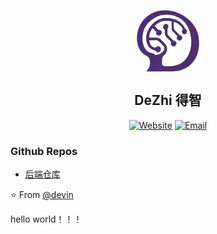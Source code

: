 <p align="center">
 <img width="100px" src="./public/logo.png" align="center" alt="Github Readme Stats" />
 <h2 align="center">DeZhi 得智</h2>
</p>

<p align="center">
<a href="https://devin.wang" target="_blank"><img alt="Website" src="https://img.shields.io/badge/Website-www.devin.wang-blue?style=flat&logo=google-chrome"></a>
<a href="https://wzh.devin@gmail.com"><img alt="Email" src="https://img.shields.io/badge/wzh.devin@gmail.com-blue?style=flat&logo=gmail"></a>
</p>

### Github Repos

- [后端仓库](https://github.com/wzh-devin/dezhi-backend)

⭐️ From [@devin](https://github.com/wzh-devin)

hello world！！！